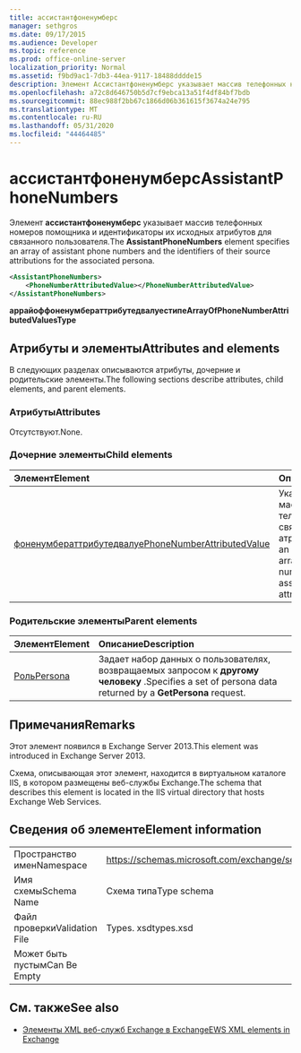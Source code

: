 ```yaml
---
title: ассистантфоненумберс
manager: sethgros
ms.date: 09/17/2015
ms.audience: Developer
ms.topic: reference
ms.prod: office-online-server
localization_priority: Normal
ms.assetid: f9bd9ac1-7db3-44ea-9117-18488dddde15
description: Элемент Ассистантфоненумберс указывает массив телефонных номеров помощника и идентификаторы их исходных атрибутов для связанного пользователя.
ms.openlocfilehash: a72c8d646750b5d7cf9ebca13a51f4df84bf7bdb
ms.sourcegitcommit: 88ec988f2bb67c1866d06b361615f3674a24e795
ms.translationtype: MT
ms.contentlocale: ru-RU
ms.lasthandoff: 05/31/2020
ms.locfileid: "44464485"
---
```

# <a name="assistantphonenumbers"></a><span data-ttu-id="52a57-103">ассистантфоненумберс</span><span class="sxs-lookup"><span data-stu-id="52a57-103">AssistantPhoneNumbers</span></span>

<span data-ttu-id="52a57-104">Элемент **ассистантфоненумберс** указывает массив телефонных номеров помощника и идентификаторы их исходных атрибутов для связанного пользователя.</span><span class="sxs-lookup"><span data-stu-id="52a57-104">The **AssistantPhoneNumbers** element specifies an array of assistant phone numbers and the identifiers of their source attributions for the associated persona.</span></span> 
  
```XML
<AssistantPhoneNumbers>
    <PhoneNumberAttributedValue></PhoneNumberAttributedValue>
</AssistantPhoneNumbers>
```

 <span data-ttu-id="52a57-105">**аррайоффоненумбераттрибутедвалуестипе**</span><span class="sxs-lookup"><span data-stu-id="52a57-105">**ArrayOfPhoneNumberAttributedValuesType**</span></span>
## <a name="attributes-and-elements"></a><span data-ttu-id="52a57-106">Атрибуты и элементы</span><span class="sxs-lookup"><span data-stu-id="52a57-106">Attributes and elements</span></span>

<span data-ttu-id="52a57-107">В следующих разделах описываются атрибуты, дочерние и родительские элементы.</span><span class="sxs-lookup"><span data-stu-id="52a57-107">The following sections describe attributes, child elements, and parent elements.</span></span>
  
### <a name="attributes"></a><span data-ttu-id="52a57-108">Атрибуты</span><span class="sxs-lookup"><span data-stu-id="52a57-108">Attributes</span></span>

<span data-ttu-id="52a57-109">Отсутствуют.</span><span class="sxs-lookup"><span data-stu-id="52a57-109">None.</span></span>
  
### <a name="child-elements"></a><span data-ttu-id="52a57-110">Дочерние элементы</span><span class="sxs-lookup"><span data-stu-id="52a57-110">Child elements</span></span>

|<span data-ttu-id="52a57-111">**Элемент**</span><span class="sxs-lookup"><span data-stu-id="52a57-111">**Element**</span></span>|<span data-ttu-id="52a57-112">**Описание**</span><span class="sxs-lookup"><span data-stu-id="52a57-112">**Description**</span></span>|
|:-----|:-----|
|[<span data-ttu-id="52a57-113">фоненумбераттрибутедвалуе</span><span class="sxs-lookup"><span data-stu-id="52a57-113">PhoneNumberAttributedValue</span></span>](phonenumberattributedvalue.md) <br/> |<span data-ttu-id="52a57-114">Указывает экземпляр массива номеров телефонов и связанные с ними атрибуты.</span><span class="sxs-lookup"><span data-stu-id="52a57-114">Specifies an instance of an array of phone numbers and their associated attributions.</span></span>  <br/> |
   
### <a name="parent-elements"></a><span data-ttu-id="52a57-115">Родительские элементы</span><span class="sxs-lookup"><span data-stu-id="52a57-115">Parent elements</span></span>

|<span data-ttu-id="52a57-116">**Элемент**</span><span class="sxs-lookup"><span data-stu-id="52a57-116">**Element**</span></span>|<span data-ttu-id="52a57-117">**Описание**</span><span class="sxs-lookup"><span data-stu-id="52a57-117">**Description**</span></span>|
|:-----|:-----|
|[<span data-ttu-id="52a57-118">Роль</span><span class="sxs-lookup"><span data-stu-id="52a57-118">Persona</span></span>](persona.md) <br/> |<span data-ttu-id="52a57-119">Задает набор данных о пользователях, возвращаемых запросом к **другому человеку** .</span><span class="sxs-lookup"><span data-stu-id="52a57-119">Specifies a set of persona data returned by a **GetPersona** request.</span></span>  <br/> |
   
## <a name="remarks"></a><span data-ttu-id="52a57-120">Примечания</span><span class="sxs-lookup"><span data-stu-id="52a57-120">Remarks</span></span>

<span data-ttu-id="52a57-121">Этот элемент появился в Exchange Server 2013.</span><span class="sxs-lookup"><span data-stu-id="52a57-121">This element was introduced in Exchange Server 2013.</span></span>
  
<span data-ttu-id="52a57-122">Схема, описывающая этот элемент, находится в виртуальном каталоге IIS, в котором размещены веб-службы Exchange.</span><span class="sxs-lookup"><span data-stu-id="52a57-122">The schema that describes this element is located in the IIS virtual directory that hosts Exchange Web Services.</span></span>
  
## <a name="element-information"></a><span data-ttu-id="52a57-123">Сведения об элементе</span><span class="sxs-lookup"><span data-stu-id="52a57-123">Element information</span></span>

|||
|:-----|:-----|
|<span data-ttu-id="52a57-124">Пространство имен</span><span class="sxs-lookup"><span data-stu-id="52a57-124">Namespace</span></span>  <br/> |https://schemas.microsoft.com/exchange/services/2006/types  <br/> |
|<span data-ttu-id="52a57-125">Имя схемы</span><span class="sxs-lookup"><span data-stu-id="52a57-125">Schema Name</span></span>  <br/> |<span data-ttu-id="52a57-126">Схема типа</span><span class="sxs-lookup"><span data-stu-id="52a57-126">Type schema</span></span>  <br/> |
|<span data-ttu-id="52a57-127">Файл проверки</span><span class="sxs-lookup"><span data-stu-id="52a57-127">Validation File</span></span>  <br/> |<span data-ttu-id="52a57-128">Types. xsd</span><span class="sxs-lookup"><span data-stu-id="52a57-128">types.xsd</span></span>  <br/> |
|<span data-ttu-id="52a57-129">Может быть пустым</span><span class="sxs-lookup"><span data-stu-id="52a57-129">Can Be Empty</span></span>  <br/> ||
   
## <a name="see-also"></a><span data-ttu-id="52a57-130">См. также</span><span class="sxs-lookup"><span data-stu-id="52a57-130">See also</span></span>

- [<span data-ttu-id="52a57-131">Элементы XML веб-служб Exchange в Exchange</span><span class="sxs-lookup"><span data-stu-id="52a57-131">EWS XML elements in Exchange</span></span>](ews-xml-elements-in-exchange.md)

